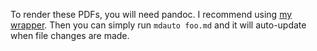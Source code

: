 To render these PDFs, you will need pandoc. I recommend using [my wrapper](https://github.com/narodnik/script/tree/master/md2pdf).
Then you can simply run `mdauto foo.md` and it will auto-update when file changes are made.

